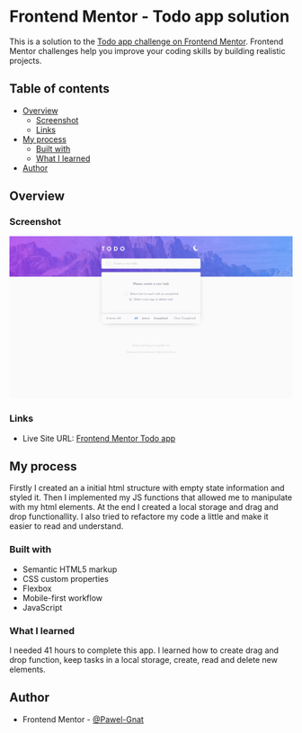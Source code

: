 # Frontend Mentor - Todo app solution

This is a solution to the [Todo app challenge on Frontend Mentor](https://www.frontendmentor.io/challenges/todo-app-Su1_KokOW). Frontend Mentor challenges help you improve your coding skills by building realistic projects.

## Table of contents

- [Overview](#overview)
  - [Screenshot](#screenshot)
  - [Links](#links)
- [My process](#my-process)
  - [Built with](#built-with)
  - [What I learned](#what-i-learned)
- [Author](#author)

## Overview

### Screenshot

![](./screenshot.png)

### Links

- Live Site URL: [Frontend Mentor Todo app](https://pawel-gnat.github.io/Frontend-Mentor-Todo-app/)

## My process

Firstly I created an a initial html structure with empty state information and styled it. Then I implemented my JS functions that allowed me to manipulate with my html elements. At the end I created a local storage and drag and drop functionallity. I also tried to refactore my code a little and make it easier to read and understand.

### Built with

- Semantic HTML5 markup
- CSS custom properties
- Flexbox
- Mobile-first workflow
- JavaScript

### What I learned

I needed 41 hours to complete this app. I learned how to create drag and drop function, keep tasks in a local storage, create, read and delete new elements.

## Author

- Frontend Mentor - [@Pawel-Gnat](https://www.frontendmentor.io/profile/Pawel-Gnat)
